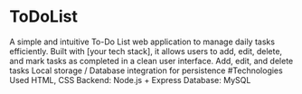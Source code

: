# ToDoList
A simple and intuitive To-Do List web application to manage daily tasks efficiently. Built with [your tech stack], it allows users to add, edit, delete, and mark tasks as completed in a clean user interface.
 Add, edit, and delete tasks
 Local storage / Database integration for persistence
#Technologies Used
HTML, CSS
Backend: Node.js + Express 
Database: MySQL 
